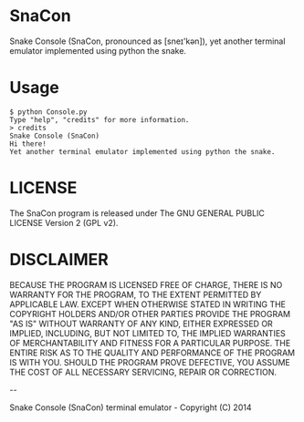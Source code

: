 SnaCon
======

Snake Console (SnaCon, pronounced as [sneɪ'kən]), yet another terminal emulator implemented using python the snake.

Usage
=====

    $ python Console.py
    Type "help", "credits" for more information.
    > credits
    Snake Console (SnaCon)
    Hi there!
    Yet another terminal emulator implemented using python the snake.

LICENSE
=======

The SnaCon program is released under The GNU GENERAL PUBLIC LICENSE Version 2 (GPL v2).

DISCLAIMER
==========

BECAUSE THE PROGRAM IS LICENSED FREE OF CHARGE, THERE IS NO WARRANTY
FOR THE PROGRAM, TO THE EXTENT PERMITTED BY APPLICABLE LAW. EXCEPT WHEN
OTHERWISE STATED IN WRITING THE COPYRIGHT HOLDERS AND/OR OTHER PARTIES
PROVIDE THE PROGRAM "AS IS" WITHOUT WARRANTY OF ANY KIND, EITHER EXPRESSED
OR IMPLIED, INCLUDING, BUT NOT LIMITED TO, THE IMPLIED WARRANTIES OF
MERCHANTABILITY AND FITNESS FOR A PARTICULAR PURPOSE. THE ENTIRE RISK AS
TO THE QUALITY AND PERFORMANCE OF THE PROGRAM IS WITH YOU. SHOULD THE
PROGRAM PROVE DEFECTIVE, YOU ASSUME THE COST OF ALL NECESSARY SERVICING,
REPAIR OR CORRECTION.

--

Snake Console (SnaCon) terminal emulator - Copyright (C) 2014

